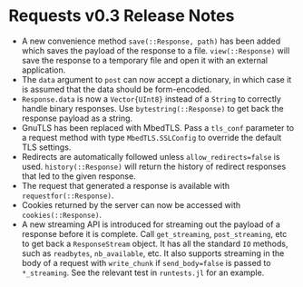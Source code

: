 Requests v0.3 Release Notes
=======

* A new convenience method `save(::Response, path)` has been added which saves the payload of the response to a file. `view(::Response)` will save the response to a temporary file and open it with an external application.
* The `data` argument to `post` can now accept a dictionary, in which case it is assumed that the data should be form-encoded.
* `Response.data` is now a `Vector{UInt8}` instead of a `String` to correctly handle binary responses. Use `bytestring(::Response)` to get back the response payload as a string.
* GnuTLS has been replaced with MbedTLS. Pass a `tls_conf` parameter to a request method with type `MbedTLS.SSLConfig` to override the default TLS settings.
* Redirects are automatically followed unless `allow_redirects=false` is used. `history(::Response)` will return the history of redirect responses that led to the given response.
* The request that generated a response is available with `requestfor(::Response)`.
* Cookies returned by the server can now be accessed with `cookies(::Response)`.
* A new streaming API is introduced for streaming out the payload of a response before it is complete. Call `get_streaming`, `post_streaming`, etc to get back a `ResponseStream` object. It has all the standard `IO` methods, such as `readbytes`, `nb_available`, etc. It also supports streaming in the body of a request with `write_chunk` if `send_body=false` is passed to `*_streaming`. See the relevant test in `runtests.jl` for an example.
